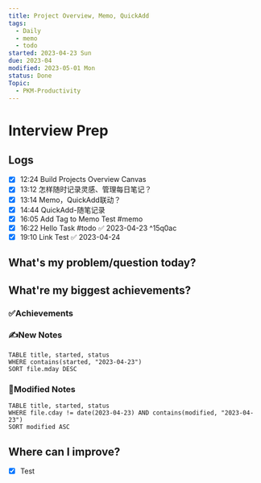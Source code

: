 ```yaml
---
title: Project Overview, Memo, QuickAdd
tags:
  - Daily
  - memo
  - todo
started: 2023-04-23 Sun
due: 2023-04
modified: 2023-05-01 Mon
status: Done
Topic:
  - PKM-Productivity
---
```

# Interview Prep
## Logs
- [x] 12:24 Build Projects Overview Canvas
- [x] 13:12 怎样随时记录灵感、管理每日笔记？
- [x] 13:14 Memo，QuickAdd联动？
- [x] 14:44 QuickAdd-随笔记录
- [x] 16:05 Add Tag to Memo Test #memo
- [x] 16:22 Hello Task #todo ✅ 2023-04-23 ^15q0ac
- [x] 19:10 Link Test ✅ 2023-04-24
## What's my problem/question today?

## What're my biggest achievements?
### ✅Achievements

### ✍️New Notes

```dataview
TABLE title, started, status
WHERE contains(started, "2023-04-23")
SORT file.mday DESC
```

### 📝Modified Notes

```dataview
TABLE title, started, status
WHERE file.cday != date(2023-04-23) AND contains(modified, "2023-04-23")
SORT modified ASC
```

## Where can I improve?




- [x] Test